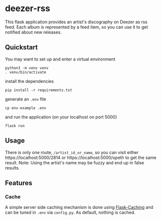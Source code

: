 # deezer-rss

This flask application provides an artist's discography on Deezer as
rss feed. Each album is represented by a feed item, so you can use
it to get notified about new releases.

## Quickstart
You may want to set up and enter a virtual environment

    python3 -m venv venv
    . venv/bin/activate

install the dependencies

    pip install -r requirements.txt

generate an `.env` file

    cp env-example .env

and run the application (on your localhost on port 5000)

    flask run

## Usage
There is only one route, `/artist_id_or_name`, so you can visit
either https://localhost:5000/2814 or https://localhost:5000/opeth
to get the same result. Note: Using the artist's name may be fuzzy
and end up in false results.

## Features

### Cache
A simple server side caching mechanism is done using
[Flask-Caching](https://flask-caching.readthedocs.io/en/latest/index.html)
and can be tuned in `.env` via `config.py`. As default, nothing is
cached. 

